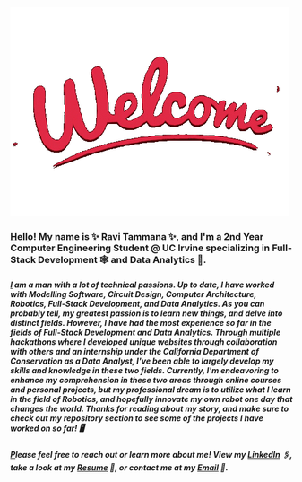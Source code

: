 ![](https://github.com/Raviteja-Tammana/Raviteja-Tammana/blob/main/welcome-images-server.gif)

### [H](https://github.com/Raviteja-Tammana)ello! My name is ✨ Ravi Tammana ✨, and I'm a 2nd Year Computer Engineering Student @ UC Irvine specializing in Full-Stack Development 🕸️ and Data Analytics 🔢. 

##### [I](https://github.com/Raviteja-Tammana) am a man with a lot of technical passions. Up to date, I have worked with Modelling Software, Circuit Design, Computer Architecture, Robotics, Full-Stack Development, and Data Analytics. As you can probably tell, my greatest passion is to learn new things, and delve into distinct fields. However, I have had the most experience so far in the fields of Full-Stack Development and Data Analytics. Through multiple hackathons where I developed unique websites through collaboration with others and an internship under the California Department of Conservation as a Data Analyst, I've been able to largely develop my skills and knowledge in these two fields. Currently, I'm endeavoring to enhance my comprehension in these two areas through online courses and personal projects, but my professional dream is to utilize what I learn in the field of Robotics, and hopefully innovate my own robot one day that changes the world. Thanks for reading about my story, and make sure to check out my repository section to see some of the projects I have worked on so far! 🖥️

##### [P](https://github.com/Raviteja-Tammana)lease feel free to reach out or learn more about me! View my [**LinkedIn**](https://www.linkedin.com/in/ravi-tammana) 🖇️, take a look at my [**Resume**](https://drive.google.com/file/d/1oB2woCp5C-SelUqaCpFUCKz9fw0AQXxv/view?usp=drive_link]) 📃, or contact me at my [**Email**](tammanaravit25@gmail.com) 📨.

<!--
**Raviteja-Tammana/Raviteja-Tammana** is a ✨ _special_ ✨ repository because its `README.md` (this file) appears on your GitHub profile.

Here are some ideas to get you started:

- 🔭 I’m currently working on ...
- 🌱 I’m currently learning ...
- 👯 I’m looking to collaborate on ...
- 🤔 I’m looking for help with ...
- 💬 Ask me about ...
- 📫 How to reach me: ...
- 😄 Pronouns: ...
- ⚡ Fun fact: ...
-->
